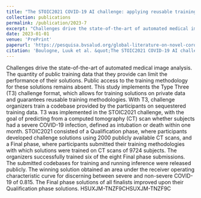 ```yaml
---
title: "The STOIC2021 COVID-19 AI challenge: applying reusable training methodologies to private data (preprint)"
collection: publications
permalink: /publication/2023-7
excerpt: "Challenges drive the state-of-the-art of automated medical image analysis. The quantity of public training data that they provide can limit the performance of their solutions. Public access to the training methodology for these solutions remains absent. This study implements the Type Three (T3) challenge format, which allows for training solutions on private data and guarantees reusable training methodologies [...]"
date: 2023-01-01
venue: 'PrePrint'
paperurl: 'https://pesquisa.bvsalud.org/global-literature-on-novel-coronavirus-2019-ncov/resource/pt/ppzbmed-2306.10484v2'
citation: 'Boulogne, Luuk et al. &quot;The STOIC2021 COVID-19 AI challenge: applying reusable training methodologies to private data (preprint).&quot; PrePrint. 2023'
---
```

Challenges drive the state-of-the-art of automated medical image analysis. The quantity of public training data that they provide can limit the performance of their solutions. Public access to the training methodology for these solutions remains absent. This study implements the Type Three (T3) challenge format, which allows for training solutions on private data and guarantees reusable training methodologies. With T3, challenge organizers train a codebase provided by the participants on sequestered training data. T3 was implemented in the STOIC2021 challenge, with the goal of predicting from a computed tomography (CT) scan whether subjects had a severe COVID-19 infection, defined as intubation or death within one month. STOIC2021 consisted of a Qualification phase, where participants developed challenge solutions using 2000 publicly available CT scans, and a Final phase, where participants submitted their training methodologies with which solutions were trained on CT scans of 9724 subjects. The organizers successfully trained six of the eight Final phase submissions. The submitted codebases for training and running inference were released publicly. The winning solution obtained an area under the receiver operating characteristic curve for discerning between severe and non-severe COVID-19 of 0.815. The Final phase solutions of all finalists improved upon their Qualification phase solutions. HSUXJM-TNZF9CHSUXJM-TNZF9C
